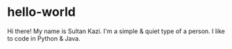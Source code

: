 # hello-world
Hi there!
My name is Sultan Kazi.
I'm a simple & quiet type of a person.
I like to code in Python & Java.

